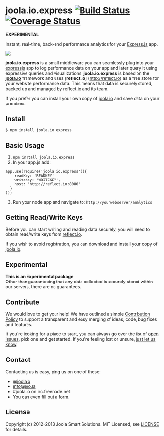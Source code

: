# joola.io.express [![Build Status][3]][4] [![Coverage Status][1]][2]
**EXPERIMENTAL**

Instant, real-time, back-end performance analytics for your [Express.js][express] app.

<img src="http://i.imgur.com/pTbM4qK.jpg"></img>

**joola.io.express** is a small middleware you can seamlessly plug into your [expressjs][express] app to log 
performance data on your app and later query it using expressive queries and visualizations. 
**joola.io.express** is based on the [**joola.io**][joola.io] framework and uses [**reflect.io**]
(http://reflect.io) as a free store for your website performance data. 
This means that data is securely stored, backed up and managed by reflect.io and its team.
 
If you prefer you can install your own copy of [joola.io] and save data on your premises.

## Install
```bash
$ npm install joola.io.express
```

## Basic Usage

1. ```npm install joola.io.express```
2. In your app.js add: 
```
app.use(require('joola.io.express')({
    readKey: 'READKEY',
    writeKey: 'WRITEKEY',
    host: 'http://reflect.io:8080'
  }
));
```
3. Run your node app and navigate to: ```http://yourwebserver/analytics```

## Getting Read/Write Keys
Before you can start writing and reading data securely, you will need to obtain read/write keys from [reflect.io](http://reflect.io/express).

If you wish to avoid registration, you can download and install your copy of [joola.io].

## Experimental
**This is an Experimental package**  
Other than guaranteeing that any data collected is securely stored within our servers, there are no guarantees.

## Contribute
We would love to get your help! We have outlined a simple [Contribution Policy][18] to support a transparent and easy merging
of ideas, code, bug fixes and features.

If you're looking for a place to start, you can always go over the list of [open issues][17], pick one and get started.
If you're feeling lost or unsure, [just let us know](#Contact).

## Contact
Contacting us is easy, ping us on one of these:

- [@joolaio][19]
- [info@joo.la][20]
- #joola.io on irc.freenode.net
- You can even fill out a [form][21].

## License
Copyright (c) 2012-2013 Joola Smart Solutions. MIT Licensed, see [LICENSE][24] for details.

[1]: https://coveralls.io/repos/joola/joola.io.express/badge.png
[2]: https://coveralls.io/r/joola/joola.io.express
[3]: https://travis-ci.org/joola/joola.io.express.png?branch=master
[4]: https://travis-ci.org/joola/joola.io.express?branch=master
[17]: https://github.com/joola/joola.io.express/issues
[18]: https://github.com/joola/joola.io/blob/master/CONTRIBUTING.md
[19]: http://twitter.com/joolaio
[20]: mailto://info@joo.la
[21]: http://joo.la/#contact
[24]: https://github.com/joola/joola.io.express/blob/master/LICENSE.md

[express]: http://expressjs.com
[joola.io]: http://github.com/joola/joola.io
[joola.io.wiki]: http://github.com/joola/joola.io/wiki